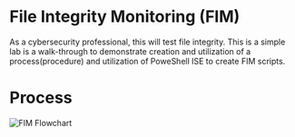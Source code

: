 # File Integrity Monitoring (FIM)

As a cybersecurity professional, this will test file integrity. This is a simple lab is a walk-through to demonstrate creation and utilization of a process(procedure) and utilization of PoweShell ISE to create FIM scripts. 

# Process 
![FIM Flowchart](https://user-images.githubusercontent.com/111991325/202941685-d3c7da25-00c1-4516-a82e-c5a1d14273df.jpg)

